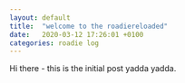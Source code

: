 ```yaml
---
layout: default
title:  "welcome to the roadiereloaded"
date:   2020-03-12 17:26:01 +0100
categories: roadie log
---
```

Hi there - this is the initial post yadda yadda.

[jekyll-docs]: https://jekyllrb.com/docs/home
[jekyll-gh]:   https://github.com/jekyll/jekyll
[jekyll-talk]: https://talk.jekyllrb.com/
